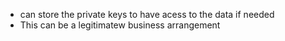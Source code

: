 - can store the private keys to have acess to the data if needed
- This can be a legitimatew business arrangement